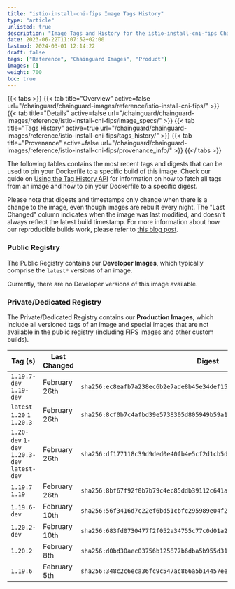 ```yaml
---
title: "istio-install-cni-fips Image Tags History"
type: "article"
unlisted: true
description: "Image Tags and History for the istio-install-cni-fips Chainguard Image"
date: 2023-06-22T11:07:52+02:00
lastmod: 2024-03-01 12:14:22
draft: false
tags: ["Reference", "Chainguard Images", "Product"]
images: []
weight: 700
toc: true
---
```


{{< tabs >}}
{{< tab title="Overview" active=false url="/chainguard/chainguard-images/reference/istio-install-cni-fips/" >}}
{{< tab title="Details" active=false url="/chainguard/chainguard-images/reference/istio-install-cni-fips/image_specs/" >}}
{{< tab title="Tags History" active=true url="/chainguard/chainguard-images/reference/istio-install-cni-fips/tags_history/" >}}
{{< tab title="Provenance" active=false url="/chainguard/chainguard-images/reference/istio-install-cni-fips/provenance_info/" >}}
{{</ tabs >}}

The following tables contains the most recent tags and digests that can be used to pin your Dockerfile to a specific build of this image. Check our guide on [Using the Tag History API](/chainguard/chainguard-images/using-the-tag-history-api/) for information on how to fetch all tags from an image and how to pin your Dockerfile to a specific digest.

Please note that digests and timestamps only change when there is a change to the image, even though images are rebuilt every night. The "Last Changed" column indicates when the image was last modified, and doesn't always reflect the latest build timestamp. For more information about how our reproducible builds work, please refer to [this blog post](https://www.chainguard.dev/unchained/reproducing-chainguards-reproducible-image-builds).

### Public Registry
The Public Registry contains our **Developer Images**, which typically comprise the `latest*` versions of an image.

Currently, there are no Developer versions of this image available.

### Private/Dedicated Registry
The Private/Dedicated Registry contains our **Production Images**, which include all versioned tags of an image and special images that are not available in the public registry (including FIPS images and other custom builds).

| Tag (s)                                       | Last Changed  | Digest                                                                    |
|-----------------------------------------------|---------------|---------------------------------------------------------------------------|
|  `1.19.7-dev` `1.19-dev`                      | February 26th | `sha256:ec8eafb7a238ec6b2e7ade8b45e34def152c95d8ac139ab57f5dcad98e256e0f` |
|  `latest` `1.20` `1` `1.20.3`                 | February 26th | `sha256:8cf0b7c4afbd39e5738305d805949b59a1541619730a60e439c582467d673b57` |
|  `1.20-dev` `1-dev` `1.20.3-dev` `latest-dev` | February 26th | `sha256:df177118c39d9ded0e40fb4e5cf2d1cb5d91b73db0202cde0af272aa788a3a52` |
|  `1.19.7` `1.19`                              | February 26th | `sha256:8bf67f92f0b7b79c4ec85ddb39112c641aa23605215d012cccc5d658616ea282` |
|  `1.19.6-dev`                                 | February 10th | `sha256:56f3416d7c22ef6bd51cbfc295989e04f2794b4574b034be18484c09078d1254` |
|  `1.20.2-dev`                                 | February 10th | `sha256:683fd0730477f2f052a34755c77c0d01a234b5ae24d09c2911b08fe2599536a3` |
|  `1.20.2`                                     | February 8th  | `sha256:d0bd30aec03756b125877b6dba5b955d31ab1c8093f6f0894ac786d2632c17f7` |
|  `1.19.6`                                     | February 5th  | `sha256:348c2c6eca36fc9c547ac866a5b14457ee300be3cf4aff9630eadb818c3c09c9` |

